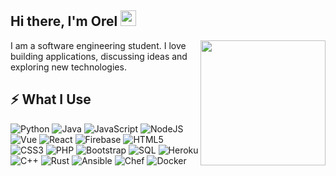 ## Hi there, I'm Orel <img src="etc/wave.gif" height="25px">

<img src="etc/snake.png" align="right" height="200px">

I am a software engineering student. I love building applications, discussing ideas and exploring new technologies.

## ⚡ What I Use
![Python](https://img.shields.io/badge/-Python-FFD753?style=for-the-badge&logo=Python)
![Java](https://img.shields.io/badge/-java-E34A86?style=for-the-badge&logo=java)
![JavaScript](https://img.shields.io/badge/-JavaScript-F7003F?style=for-the-badge&logo=javascript)
![NodeJS](https://img.shields.io/badge/-NodeJS-305C2B?style=for-the-badge&logo=Node.js)
![Vue](https://img.shields.io/badge/-Vue-339229?style=for-the-badge&logo=Vue.js)
![React](https://img.shields.io/badge/-React-1c406e?style=for-the-badge&logo=React)
![Firebase](https://img.shields.io/badge/-Firebase-C58E28?style=for-the-badge&logo=Firebase)
![HTML5](https://img.shields.io/badge/-HTML5-E34F26?style=for-the-badge&logo=html5&logoColor=white)
![CSS3](https://img.shields.io/badge/-CSS3-1572B6?style=for-the-badge&logo=css3)
![PHP](https://img.shields.io/badge/-PHP-4F5B93?style=for-the-badge&logo=php)
![Bootstrap](https://img.shields.io/badge/-Bootstrap-563D7C?style=for-the-badge&logo=bootstrap)
![SQL](https://img.shields.io/badge/-SQL-bfe3ff?style=for-the-badge&logo=postgresql)
![Heroku](https://img.shields.io/badge/-Heroku-430098?style=for-the-badge&logo=heroku)
![C++](https://img.shields.io/badge/-C%20&%20C++-black?style=for-the-badge&logo=C)
![Rust](https://img.shields.io/badge/-Rust-grey?style=for-the-badge&logo=Rust)
![Ansible](https://img.shields.io/badge/-Ansible-black?style=for-the-badge&logo=Ansible)
![Chef](https://img.shields.io/badge/-Chef-faddad?style=for-the-badge&logo=Chef)
![Docker](https://img.shields.io/badge/-Docker-0b679e?style=for-the-badge&logo=Docker)
